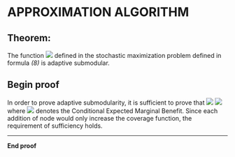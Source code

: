 # APPROXIMATION ALGORITHM


## Theorem:
The function <img src="https://render.githubusercontent.com/render/math?math=f(\pi)"> defined in the stochastic maximization problem defined in formula *(8)* is adaptive submodular.

**Begin proof**
---

In order to prove adaptive submodularity, it is sufficient to prove that 
<img src="https://render.githubusercontent.com/render/math?math=\forall \Phi\subseteq\Phi' \forall r\in R-dom(\Phi')">
<img src="https://render.githubusercontent.com/render/math?math=\Delta(r|\Phi)\geq\Delta(r|\Phi')"> 
where <img src="https://render.githubusercontent.com/render/math?math=\Delta(.)"> denotes the Conditional Expected Marginal Benefit. Since each addition of node would only increase the coverage function, the requirement of sufficiency holds.

---
**End proof**
